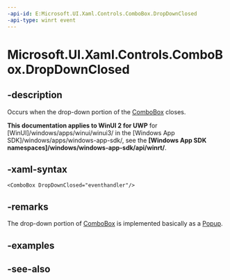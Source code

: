 ```yaml
---
-api-id: E:Microsoft.UI.Xaml.Controls.ComboBox.DropDownClosed
-api-type: winrt event
---
```


<!-- Event syntax
public event Windows.Foundation.EventHandler DropDownClosed<object>
-->

# Microsoft.UI.Xaml.Controls.ComboBox.DropDownClosed

## -description
Occurs when the drop-down portion of the [ComboBox](combobox.md) closes.

**This documentation applies to WinUI 2 for UWP** for [WinUI]/windows/apps/winui/winui3/ in the [Windows App SDK]/windows/apps/windows-app-sdk/, see the **[Windows App SDK namespaces]/windows/windows-app-sdk/api/winrt/**.

## -xaml-syntax
```xaml
<ComboBox DropDownClosed="eventhandler"/>
```


## -remarks
The drop-down portion of [ComboBox](combobox.md) is implemented basically as a [Popup](../microsoft.ui.xaml.controls.primitives/popup.md).

## -examples

## -see-also
